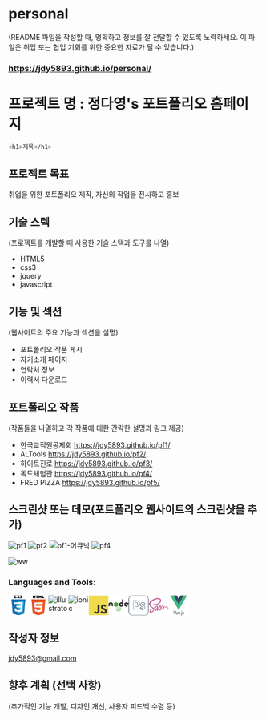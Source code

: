 # personal
(README 파일을 작성할 때, 명확하고 정보를 잘 전달할 수 있도록 노력하세요. 이 파일은 취업 또는 협업 기회를 위한 중요한 자료가 될 수 있습니다.)
### https://jdy5893.github.io/personal/
# 프로젝트 명 : 정다영's 포트폴리오 홈페이지
```bash
<h1>제목</h1>
```
## 프로젝트 목표
취업을 위한 포트폴리오 제작, 자신의 작업을 전시하고 홍보

## 기술 스텍
(프로젝트를 개발할 때 사용한 기술 스택과 도구를 나열)
- HTML5
- css3
- jquery
- javascript

## 기능 및 섹션
(웹사이트의 주요 기능과 섹션을 설명)

- 포트폴리오 작품 게시
- 자기소개 페이지
- 연락처 정보
- 이력서 다운로드 

## 포트폴리오 작품
(작품들을 나열하고 각 작품에 대한 간략한 설명과 링크 제공)
- 한국교직원공제회 https://jdy5893.github.io/pf1/
- ALTools https://jdy5893.github.io/pf2/
- 하이트진로 https://jdy5893.github.io/pf3/
- 독도체험관 https://jdy5893.github.io/pf4/
- FRED PIZZA https://jdy5893.github.io/pf5/

## 스크린샷 또는 데모(포트폴리오 웹사이트의 스크린샷을 추가)
![pf1](https://github.com/pageservice/personal/assets/71798491/040b7316-5c4c-4a09-b7e8-6c54d60ec832)
![pf2](https://github.com/pageservice/personal/assets/71798491/1a7c723b-1e1b-4cb6-9f45-6b17b89482e9)
![pf1-어큐닉](https://github.com/pageservice/personal/assets/71798491/3e7a5d1c-3326-4ffc-ac79-3fe4a96fe6a3)
![pf4](https://github.com/pageservice/personal/assets/71798491/e8b59bed-76df-470c-8aec-71f580ab6cca)




![ww](https://github.com/pageservice/personal/assets/71798491/30c357e8-d39b-42e6-9c30-0db7706f73d4)

<h3 align="left">Languages and Tools:</h3>
<p align="left" style="white-space: pre-line; display: flex;">
    <img src="https://raw.githubusercontent.com/devicons/devicon/master/icons/css3/css3-original-wordmark.svg" alt="css3" width="40" height="40"/>
    <img src="https://raw.githubusercontent.com/devicons/devicon/master/icons/html5/html5-original-wordmark.svg" alt="html5" width="40" height="40"/> 
    <img src="https://www.vectorlogo.zone/logos/adobe_illustrator/adobe_illustrator-icon.svg" alt="illustrator" width="40" height="40"/> 
    <img src="https://upload.wikimedia.org/wikipedia/commons/d/d1/Ionic_Logo.svg" alt="ionic" width="40" height="40"/> 
    <img src="https://raw.githubusercontent.com/devicons/devicon/master/icons/javascript/javascript-original.svg" alt="javascript" width="40" height="40"/> 
    <img src="https://raw.githubusercontent.com/devicons/devicon/master/icons/nodejs/nodejs-original-wordmark.svg" alt="nodejs" width="40" height="40"/> 
    <img src="https://raw.githubusercontent.com/devicons/devicon/master/icons/photoshop/photoshop-line.svg" alt="photoshop" width="40" height="40"/> 
    <img src="https://raw.githubusercontent.com/devicons/devicon/master/icons/sass/sass-original.svg" alt="sass" width="40" height="40"/> 
    <img src="https://raw.githubusercontent.com/devicons/devicon/master/icons/vuejs/vuejs-original-wordmark.svg" alt="vuejs" width="40" height="40"/> 
</p>




## 작성자 정보
jdy5893@gmail.com

## 향후 계획 (선택 사항)
(추가적인 기능 개발, 디자인 개선, 사용자 피드백 수렴 등)
